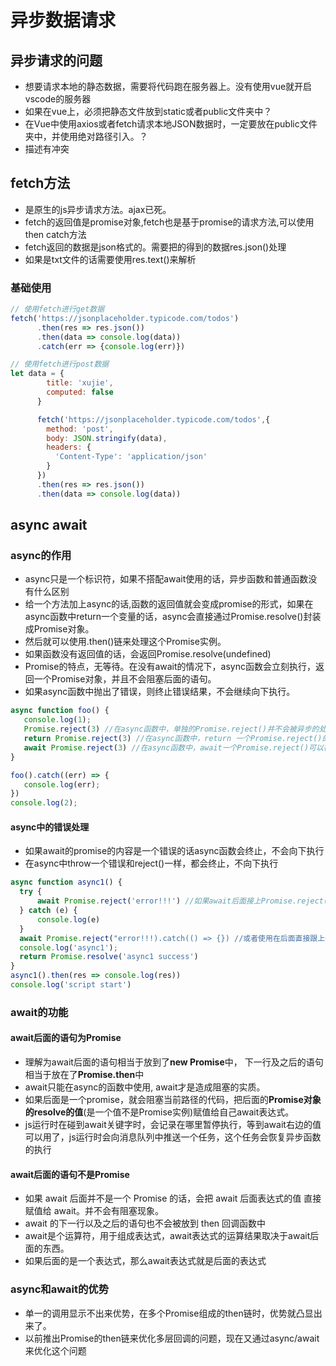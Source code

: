 # 异步数据请求

## 异步请求的问题

* 想要请求本地的静态数据，需要将代码跑在服务器上。没有使用vue就开启vscode的服务器
* 如果在vue上，必须把静态文件放到static或者public文件夹中？
* 在Vue中使用axios或者fetch请求本地JSON数据时，一定要放在public文件夹中，并使用绝对路径引入。？
* 描述有冲突

## fetch方法

* 是原生的js异步请求方法。ajax已死。
* fetch的返回值是promise对象,fetch也是基于promise的请求方法,可以使用then catch方法
* fetch返回的数据是json格式的。需要把的得到的数据res.json()处理
* 如果是txt文件的话需要使用res.text()来解析

### 基础使用

```js
// 使用fetch进行get数据
fetch('https://jsonplaceholder.typicode.com/todos')
      .then(res => res.json())
      .then(data => console.log(data))
      .catch(err => {console.log(err)})

// 使用fetch进行post数据
let data = {
        title: 'xujie',
        computed: false
      }

      fetch('https://jsonplaceholder.typicode.com/todos',{
        method: 'post',
        body: JSON.stringify(data),
        headers: {
          'Content-Type': 'application/json'
        }
      })
      .then(res => res.json())
      .then(data => console.log(data))
```

## async await

### async的作用

* async只是一个标识符，如果不搭配await使用的话，异步函数和普通函数没有什么区别
* 给一个方法加上async的话,函数的返回值就会变成promise的形式，如果在async函数中return一个变量的话，async会直接通过Promise.resolve()封装成Promise对象。
* 然后就可以使用.then()链来处理这个Promise实例。
* 如果函数没有返回值的话，会返回Promise.resolve(undefined)
* Promise的特点，无等待。在没有await的情况下，async函数会立刻执行，返回一个Promise对象，并且不会阻塞后面的语句。
* 如果async函数中抛出了错误，则终止错误结果，不会继续向下执行。

```js
async function foo() {
   console.log(1);
   Promise.reject(3) //在async函数中，单独的Promise.reject()并不会被异步的处理程序捕获
   return Promise.reject(3) //在async函数中，return 一个Promise.reject()的话可以被异步的处理程序捕获
   await Promise.reject(3) //在async函数中，await一个Promise.reject()可以被异步的处理程序捕获， 并且下面的语句不会在执行
}

foo().catch((err) => {
   console.log(err);
})
console.log(2);
```

#### async中的错误处理

* 如果await的promise的内容是一个错误的话async函数会终止，不会向下执行
* 在async中throw一个错误和reject()一样，都会终止，不向下执行
  
```js
async function async1() {
  try {
      await Promise.reject('error!!!') //如果await后面接上Promise.reject('error!!!')，可以使用try来捕获(平时没有await的话，不可以用try捕获)(这个问题的原理是，await后面的语句都相当于放到了Promise.then中)
  } catch (e) {
      console.log(e)
  }
  await Promise.reject("error!!!).catch(() => {}) //或者使用在后面直接跟上一个catch()的办法来捕获错误
  console.log('async1');
  return Promise.resolve('async1 success')
}
async1().then(res => console.log(res))
console.log('script start')
```

### await的功能

#### await后面的语句为Promise

* 理解为await后面的语句相当于放到了**new Promise**中， 下一行及之后的语句相当于放在了**Promise.then**中
* await只能在async的函数中使用, await才是造成阻塞的实质。
* 如果后面是一个promise，就会阻塞当前路径的代码，把后面的**Promise对象的resolve的值**(是一个值不是Promise实例)赋值给自己await表达式。
* js运行时在碰到await关键字时，会记录在哪里暂停执行，等到await右边的值可以用了，js运行时会向消息队列中推送一个任务，这个任务会恢复异步函数的执行

#### await后面的语句不是Promise

* 如果 await 后面并不是一个 Promise 的话，会把 await 后面表达式的值 直接赋值给 await。并不会有阻塞现象。
* await 的下一行以及之后的语句也不会被放到 then 回调函数中
* await是个运算符，用于组成表达式，await表达式的运算结果取决于await后面的东西。
* 如果后面的是一个表达式，那么await表达式就是后面的表达式

### async和await的优势

* 单一的调用显示不出来优势，在多个Promise组成的then链时，优势就凸显出来了。
* 以前推出Promise的then链来优化多层回调的问题，现在又通过async/await来优化这个问题
